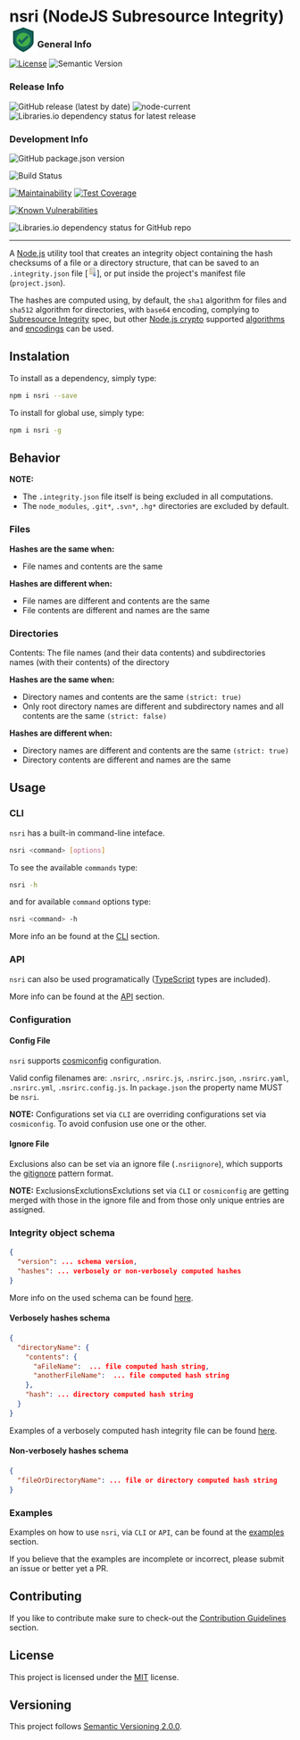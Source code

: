 <!-- markdownlint-disable MD033-->
# nsri (NodeJS Subresource Integrity) <img src="https://raw.githubusercontent.com/jimic/nsri/master/media/nsri-logo.png" width="50" align="left">

### General Info

[![License](https://img.shields.io/github/license/jimic/nsri)](https://raw.githubusercontent.com/jimic/nsri/master/LICENSE)
![Semantic Version](https://img.shields.io/badge/semver-2.0.0-green)

### Release Info

![GitHub release (latest by date)](https://img.shields.io/github/v/release/jimic/nsri)
![node-current](https://img.shields.io/node/v/nsri?label=supported%20node%20versions)
![Libraries.io dependency status for latest release](https://img.shields.io/librariesio/release/npm/nsri)

### Development Info

![GitHub package.json version](https://img.shields.io/github/package-json/v/jimic/nsri)

![Build Status](https://github.com/JimiC/nsri/actions/workflows/build.yml/badge.svg)

[![Maintainability](https://api.codeclimate.com/v1/badges/77bea27f9bd1906ac525/maintainability)](https://codeclimate.com/github/jimic/nsri/maintainability)
[![Test Coverage](https://api.codeclimate.com/v1/badges/77bea27f9bd1906ac525/test_coverage)](https://codeclimate.com/github/jimic/nsri/test_coverage)

[![Known Vulnerabilities](https://snyk.io/test/github/jimic/nsri/badge.svg?targetFile=package.json)](https://snyk.io/test/github/jimic/nsri?targetFile=package.json)

![Libraries.io dependency status for GitHub repo](https://img.shields.io/librariesio/github/jimic/nsri)

---

A [Node.js](https://nodejs.org) utility tool that creates an integrity object containing the hash checksums of a file or a directory structure, that can be saved to an `.integrity.json` file [<img src="https://raw.githubusercontent.com/jimic/nsri/master/media/integrity_file.png" width="16" />], or put inside the project's manifest file (`project.json`).

The hashes are computed using, by default, the `sha1` algorithm for files and `sha512` algorithm for directories, with `base64` encoding, complying to [Subresource Integrity](https://developer.mozilla.org/en-US/docs/Web/Security/Subresource_Integrity) spec, but other [Node.js crypto](https://nodejs.org/api/crypto.html) supported [algorithms](https://nodejs.org/api/crypto.html#crypto_crypto_gethashes) and [encodings](https://nodejs.org/api/crypto.html#crypto_hash_digest_encoding) can be used.

## Instalation

To install as a dependency, simply type:

```sh
npm i nsri --save
```

To install for global use, simply type:

```sh
npm i nsri -g
```

## Behavior

**NOTE:**

- The `.integrity.json` file itself is being excluded in all computations.
- The `node_modules`, `.git*`, `.svn*`, `.hg*` directories are excluded by default.

### Files

**Hashes are the same when:**

- File names and contents are the same

**Hashes are different when:**

- File names are different and contents are the same
- File contents are different and names are the same

### Directories

Contents: The file names (and their data contents) and subdirectories names (with their contents) of the directory

**Hashes are the same when:**

- Directory names and contents are the same `(strict: true)`
- Only root directory names are different and subdirectory names and all contents are the same `(strict: false)`

**Hashes are different when:**

- Directory names are different and contents are the same `(strict: true)`
- Directory contents are different and names are the same

## Usage

### CLI

`nsri` has a built-in command-line inteface.

```sh
nsri <command> [options]
```

To see the available `commands` type:

```sh
nsri -h
```

and for available `command` options type:

```sh
nsri <command> -h
```

More info an be found at the [CLI](https://github.com/JimiC/nsri/blob/master/docs/cli.md) section.

### API

`nsri` can also be used programatically ([TypeScript](https://www.typescriptlang.org/) types are included).

More info can be found at the [API](https://github.com/JimiC/nsri/blob/master/docs/api.md) section.

### Configuration

#### Config File

`nsri` supports [cosmiconfig](https://github.com/davidtheclark/cosmiconfig) configuration.

Valid config filenames are: `.nsrirc`, `.nsrirc.js`, `.nsrirc.json`, `.nsrirc.yaml`, `.nsrirc.yml`, `.nsrirc.config.js`. In `package.json` the property name MUST be `nsri`.

**NOTE:**  Configurations set via `CLI` are overriding configurations set via `cosmiconfig`. To avoid confusion use one or the other.

#### Ignore File

Exclusions also can be set via an ignore file (`.nsriignore`), which supports the [gitignore](https://git-scm.com/docs/gitignore#_pattern_format) pattern format.

**NOTE:** ExclusionsExclutionsExclutions set via `CLI` or `cosmiconfig` are getting merged with those in the ignore file and from those only unique entries are assigned.

### Integrity object schema

```json
{
  "version": ... schema version,
  "hashes": ... verbosely or non-verbosely computed hashes
}
```

More info on the used schema can be found [here](https://github.com/JimiC/nsri/blob/master/src/schemas).

#### Verbosely hashes schema

```json
{
  "directoryName": {
    "contents": {
      "aFileName":  ... file computed hash string,
      "anotherFileName":  ... file computed hash string
    },
    "hash": ... directory computed hash string
  }
}
```

Examples of a verbosely computed hash integrity file can be found [here](https://github.com/JimiC/nsri/blob/master/test/fixtures).

#### Non-verbosely hashes schema

```json
{
  "fileOrDirectoryName": ... file or directory computed hash string
}
```

### Examples

Examples on how to use `nsri`, via `CLI` or `API`, can be found at the [examples](https://github.com/JimiC/nsri/blob/master/docs/examples) section.

If you believe that the examples are incomplete or incorrect, please submit an issue or better yet a PR.

## Contributing

If you like to contribute make sure to check-out the [Contribution Guidelines](https://github.com/JimiC/nsri/blob/master/.github/CONTRIBUTING.md) section.

## License

This project is licensed under the [MIT](https://github.com/JimiC/nsri/blob/master/LICENSE) license.

## Versioning

This project follows [Semantic Versioning 2.0.0](https://semver.org).

